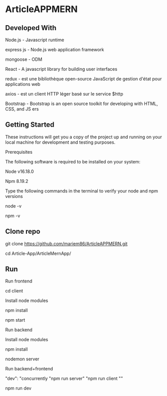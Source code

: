 # ArticleAPPMERN
## Developed With
Node.js - Javascript runtime


express js -  Node.js web application framework


mongoose - ODM

React - A javascript library for building user interfaces


redux - est une bibliothèque open-source JavaScript de gestion d'état pour applications web

axios -  est un client HTTP léger basé sur le service $http


Bootstrap  - Bootstrap is an open source toolkit for developing with HTML, CSS, and JS
ers

## Getting Started

These instructions will get you a copy of the project up and running on your local machine for development and testing purposes.

Prerequisites


The following software is required to be installed on your system:


Node v16.18.0


Npm 8.19.2


Type the following commands in the terminal to verify your node and npm versions

node -v


npm -v





## Clone repo


git clone https://github.com/mariem86/ArticleAPPMERN.git



cd Article-App/ArticleMernApp/






## Run


Run frontend



cd client


Install node modules


npm install


npm start


Run backend

Install node modules


npm install


nodemon server


Run backend+frontend


"dev": "concurrently \"npm run server\" \"npm run client \""




npm run dev


